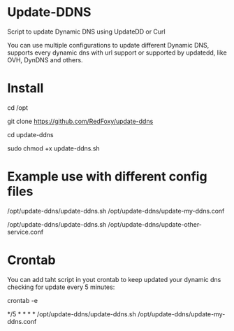 # Update-DDNS

Script to update Dynamic DNS using UpdateDD or Curl

You can use multiple configurations to update different Dynamic DNS, supports every dynamic dns with url support or supported by updatedd, like OVH, DynDNS and others.

# Install

cd /opt

git clone https://github.com/RedFoxy/update-ddns

cd update-ddns

sudo chmod +x update-ddns.sh

# Example use with different config files

/opt/update-ddns/update-ddns.sh /opt/update-ddns/update-my-ddns.conf

/opt/update-ddns/update-ddns.sh /opt/update-ddns/update-other-service.conf

# Crontab
You can add taht script in yout crontab to keep updated your dynamic dns checking for update every 5 minutes:

crontab -e

*/5 * * * * /opt/update-ddns/update-ddns.sh /opt/update-ddns/update-my-ddns.conf 
